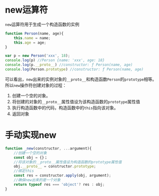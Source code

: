 # new运算符
`new`运算符用于生成一个构造函数的实例
```js
function Person(name, age){
    this.name = name;
    this.age = age;
}

var p = new Person('xxx', 18);
console.log(p) //Person {name: 'xxx', age: 18}
console.log(p.__proto__) //constructor: ƒ Person(name, age)
console.log(Person.prototype) //constructor: ƒ Person(name, age)
```
可以看出，`new`出来的实例对象的`__proto__`和构造函数`Person`的`prototype`相等。所以`new`操作符创建对象的过程：
1. 创建一个空的对象。
2. 将创建的对象的`__proto__`属性值设为该构造函数的`prototype`属性值
3. 执行构造函数中的代码，构造函数中的`this`指向该对象。
4. 返回对象

# 手动实现new

```js
function _new(constructor, ...argument){
    //创建一个空的对象
    const obj = {}；
    //将该对象的__proto__属性值设为构造函数的prototype属性值
    obj.__proto__ = constructor.prototype;
    //绑定this
    const res = constructor.apply(obj, argument);
    //确保new出来的是一个对象
    return typeof res === 'object'? res : obj;
}
```